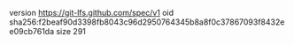 version https://git-lfs.github.com/spec/v1
oid sha256:f2beaf90d3398fb8043c96d2950764345b8a8f0c37867093f8432ee09cb761da
size 291
